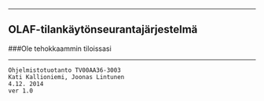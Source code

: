


***
## OLAF-tilankäytönseurantajärjestelmä

###Ole tehokkaammin tiloissasi
 ***
 
 
	Ohjelmistotuotanto TV00AA36-3003
	Kati Kallioniemi, Joonas Lintunen
	4.12. 2014
	ver 1.0